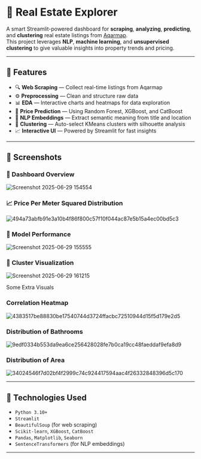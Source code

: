 # 🏡 Real Estate Explorer

A smart Streamlit-powered dashboard for **scraping**, **analyzing**, **predicting**, and **clustering** real estate listings from [Aqarmap](https://aqarmap.com).  
This project leverages **NLP**, **machine learning**, and **unsupervised clustering** to give valuable insights into property trends and pricing.

---

## 🚀 Features

- 🔍 **Web Scraping** — Collect real-time listings from Aqarmap
- ⚙️ **Preprocessing** — Clean and structure raw data
- 📊 **EDA** — Interactive charts and heatmaps for data exploration
- 🤖 **Price Prediction** — Using Random Forest, XGBoost, and CatBoost
- 🧠 **NLP Embeddings** — Extract semantic meaning from title and location
- 🧩 **Clustering** — Auto-select KMeans clusters with silhouette analysis
- 📈 **Interactive UI** — Powered by Streamlit for fast insights

---

## 📸 Screenshots

### 📌 Dashboard Overview
![Screenshot 2025-06-29 154554](https://github.com/user-attachments/assets/7c92eb7b-2e21-477b-a836-84b5f0773257)

### 📈 Price Per Meter Squared Distribution
![494a73abfb91e3a10b4f86f800c57f10f044ac87e5b15a4ec00bd5c3](https://github.com/user-attachments/assets/41dd260c-9abb-4dff-baea-1bfba2be9551)

### 🤖 Model Performance
  ![Screenshot 2025-06-29 155555](https://github.com/user-attachments/assets/d39e6013-17fe-46ce-9d43-799a9e3b11cf)


### 🧩 Cluster Visualization
![Screenshot 2025-06-29 161215](https://github.com/user-attachments/assets/12d45913-dac7-4c44-80a8-bd895c405ea9)

Some Extra Visuals

### Correlation Heatmap
![4383517be88830be17540744d3724ffacbc72510944d15f5d179e2d5](https://github.com/user-attachments/assets/81320aeb-9c39-419d-9b19-d3cb8db0e360)

### Distribution of Bathrooms
![9edf0334b553da9ea6ce256428028fe7b0ca19cc48faeddaf9efa8d9](https://github.com/user-attachments/assets/ea365bd0-bdcf-49be-b7dc-ef171fd8ffd4)

### Distribution of Area
![34024546f7d02bf4f2999c74c924417594aac4f26332848396d5c170](https://github.com/user-attachments/assets/3f69474b-fc15-4fa8-8740-5f65d7caed0a)


---

## 🧠 Technologies Used

- `Python 3.10+`
- `Streamlit`
- `BeautifulSoup` (for web scraping)
- `Scikit-learn`, `XGBoost`, `CatBoost`
- `Pandas`, `Matplotlib`, `Seaborn`
- `SentenceTransformers` (for NLP embeddings)

---

